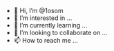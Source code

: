 - 👋 Hi, I’m @1osom
- 👀 I’m interested in ...
- 🌱 I’m currently learning ...
- 💞️ I’m looking to collaborate on ...
- 📫 How to reach me ...

<!---
1osom/1osom is a ✨ special ✨ repository because its `README.md` (this file) appears on your GitHub profile.
You can click the Preview link to take a look at your changes.
--->

